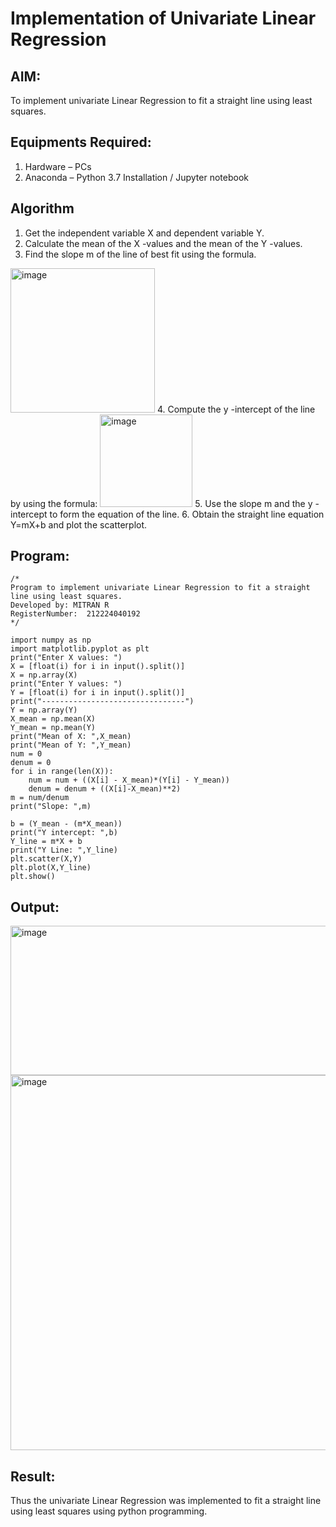 # Implementation of Univariate Linear Regression
## AIM:
To implement univariate Linear Regression to fit a straight line using least squares.

## Equipments Required:
1. Hardware – PCs
2. Anaconda – Python 3.7 Installation / Jupyter notebook

## Algorithm
1. Get the independent variable X and dependent variable Y.
2. Calculate the mean of the X -values and the mean of the Y -values.
3. Find the slope m of the line of best fit using the formula. 
<img width="231" alt="image" src="https://user-images.githubusercontent.com/93026020/192078527-b3b5ee3e-992f-46c4-865b-3b7ce4ac54ad.png">
4. Compute the y -intercept of the line by using the formula:
<img width="148" alt="image" src="https://user-images.githubusercontent.com/93026020/192078545-79d70b90-7e9d-4b85-9f8b-9d7548a4c5a4.png">
5. Use the slope m and the y -intercept to form the equation of the line.
6. Obtain the straight line equation Y=mX+b and plot the scatterplot.

## Program:
```
/*
Program to implement univariate Linear Regression to fit a straight line using least squares.
Developed by: MITRAN R
RegisterNumber:  212224040192
*/
```

```
import numpy as np
import matplotlib.pyplot as plt
print("Enter X values: ")
X = [float(i) for i in input().split()]
X = np.array(X)
print("Enter Y values: ")
Y = [float(i) for i in input().split()]
print("--------------------------------")
Y = np.array(Y)
X_mean = np.mean(X)
Y_mean = np.mean(Y)
print("Mean of X: ",X_mean)
print("Mean of Y: ",Y_mean)
num = 0
denum = 0
for i in range(len(X)):
    num = num + ((X[i] - X_mean)*(Y[i] - Y_mean))
    denum = denum + ((X[i]-X_mean)**2)
m = num/denum
print("Slope: ",m)

b = (Y_mean - (m*X_mean))
print("Y intercept: ",b)
Y_line = m*X + b
print("Y Line: ",Y_line)
plt.scatter(X,Y)
plt.plot(X,Y_line)
plt.show()

```
## Output:

<img width="889" height="239" alt="image" src="https://github.com/user-attachments/assets/b6c06d84-2d5f-4170-b826-0fd5dfb48fdb" />


<img width="790" height="600" alt="image" src="https://github.com/user-attachments/assets/1f219ac5-d1ff-46c7-abd1-f506234883ed" />


## Result:
Thus the univariate Linear Regression was implemented to fit a straight line using least squares using python programming.
